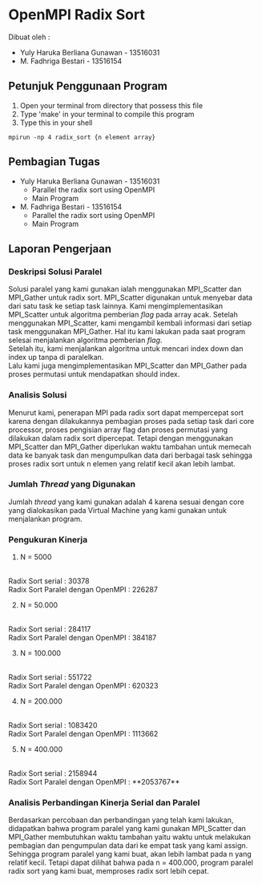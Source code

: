 # OpenMPI Radix Sort
Dibuat oleh :
 - Yuly Haruka Berliana Gunawan - 13516031
 - M. Fadhriga Bestari - 13516154

## Petunjuk Penggunaan Program
1. Open your terminal from directory that possess this file
2. Type 'make' in your terminal to compile this program
3. Type this in your shell
```
mpirun -np 4 radix_sort {n element array}
```

## Pembagian Tugas
- Yuly Haruka Berliana Gunawan - 13516031
	- Parallel the radix sort using OpenMPI
	- Main Program
- M. Fadhriga Bestari - 13516154
	- Parallel the radix sort using OpenMPI
	- Main Program

## Laporan Pengerjaan
### Deskripsi Solusi Paralel
Solusi paralel yang kami gunakan ialah menggunakan MPI_Scatter dan MPI_Gather untuk radix sort. MPI_Scatter digunakan untuk menyebar data dari satu task ke setiap task lainnya. Kami mengimplementasikan MPI_Scatter untuk algoritma pemberian *flag* pada array acak. Setelah menggunakan MPI_Scatter, kami mengambil kembali informasi dari setiap task menggunakan MPI_Gather. Hal itu kami lakukan pada saat program selesai menjalankan algoritma pemberian *flag*.
<br>
Setelah itu, kami menjalankan algoritma untuk mencari index down dan index up tanpa di paralelkan.
<br>
Lalu kami juga mengimplementasikan MPI_Scatter dan MPI_Gather pada proses permutasi untuk mendapatkan should index.

### Analisis Solusi
Menurut kami, penerapan MPI pada radix sort dapat mempercepat sort karena dengan dilakukannya pembagian proses pada setiap task dari core processor, proses pengisian array flag dan proses permutasi yang dilakukan dalam radix sort dipercepat. Tetapi dengan menggunakan MPI_Scatter dan MPI_Gather diperlukan waktu tambahan untuk memecah data ke banyak task dan mengumpulkan data dari berbagai task sehingga proses radix sort untuk n elemen yang relatif kecil akan lebih lambat.

### Jumlah *Thread* yang Digunakan
Jumlah *thread* yang kami gunakan adalah 4 karena sesuai dengan core yang dialokasikan pada Virtual Machine yang kami gunakan untuk menjalankan program.
### Pengukuran Kinerja
1. N = 5000
<br>
Radix Sort serial : 30378
<br>
Radix Sort Paralel dengan OpenMPI : 226287

2. N = 50.000
<br>
Radix Sort serial : 284117
<br>
Radix Sort Paralel dengan OpenMPI : 384187

3. N = 100.000
<br>
Radix Sort serial : 551722
<br>
Radix Sort Paralel dengan OpenMPI : 620323

4. N = 200.000
<br>
Radix Sort serial : 1083420
<br>
Radix Sort Paralel dengan OpenMPI : 1113662

5. N = 400.000
<br>
Radix Sort serial : 2158944
<br>
Radix Sort Paralel dengan OpenMPI : **2053767**

### Analisis Perbandingan Kinerja Serial dan Paralel
Berdasarkan percobaan dan perbandingan yang telah kami lakukan, didapatkan bahwa program paralel yang kami gunakan MPI_Scatter dan MPI_Gather membutuhkan waktu tambahan yaitu waktu untuk melakukan pembagian dan pengumpulan data dari ke empat task yang kami assign. Sehingga program paralel yang kami buat, akan lebih lambat pada n yang relatif kecil. Tetapi dapat dilihat bahwa pada n = 400.000, program paralel radix sort yang kami buat, memproses radix sort lebih cepat.
